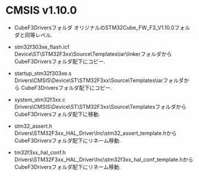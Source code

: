 # CMSIS v1.10.0

- CubeF3Driversフォルダ
	オリジナルのSTM32Cube_FW_F3_V1.10.0フォルダと同等レベル.

- stm32f303xe_flash.icf
	Device\ST\STM32F3xx\Source\Templates\iar\linkerフォルダから
	CubeF3Driversフォルダ配下にコピー.

- startup_stm32f303xe.s
	Drivers\CMSIS\Device\ST\STM32F3xx\Source\Templates\iarフォルダから
	CubeF3Driversフォルダ配下にコピー.

- system_stm32f3xx.c
	Drivers\CMSIS\Device\ST\STM32F3xx\Source\Templatesフォルダから
	CubeF3Driversフォルダ配下に移動.

- stm32_assert.h
	Drivers\STM32F3xx_HAL_Driver\Inc\stm32_assert_template.hから
	CubeF3Driversフォルダ配下にリネーム移動.

- tm32f3xx_hal_conf.h
	Drivers\STM32F3xx_HAL_Driver\Inc\stm32f3xx_hal_conf_template.hから
	CubeF3Driversフォルダ配下にリネーム移動.
